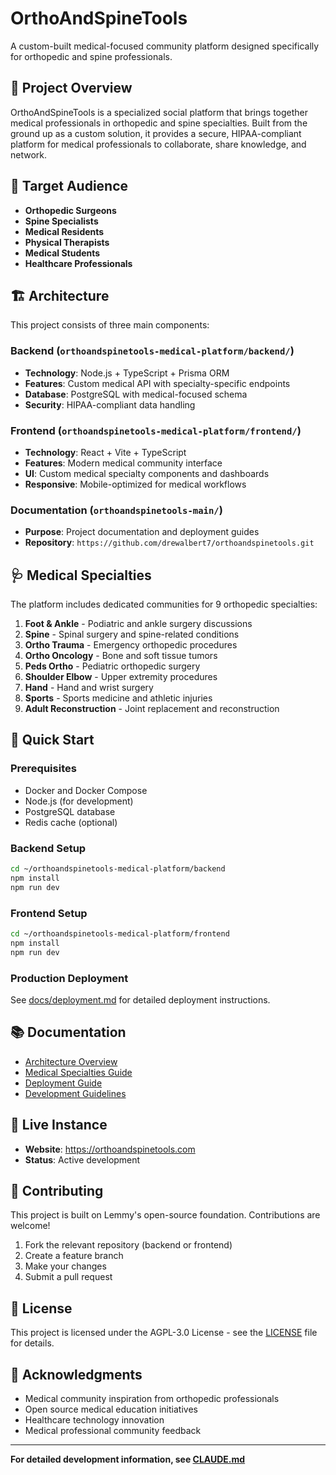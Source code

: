 # OrthoAndSpineTools

A custom-built medical-focused community platform designed specifically for orthopedic and spine professionals.

## 🏥 Project Overview

OrthoAndSpineTools is a specialized social platform that brings together medical professionals in orthopedic and spine specialties. Built from the ground up as a custom solution, it provides a secure, HIPAA-compliant platform for medical professionals to collaborate, share knowledge, and network.

## 🎯 Target Audience

- **Orthopedic Surgeons**
- **Spine Specialists** 
- **Medical Residents**
- **Physical Therapists**
- **Medical Students**
- **Healthcare Professionals**

## 🏗️ Architecture

This project consists of three main components:

### Backend (`orthoandspinetools-medical-platform/backend/`)
- **Technology**: Node.js + TypeScript + Prisma ORM
- **Features**: Custom medical API with specialty-specific endpoints
- **Database**: PostgreSQL with medical-focused schema
- **Security**: HIPAA-compliant data handling

### Frontend (`orthoandspinetools-medical-platform/frontend/`)
- **Technology**: React + Vite + TypeScript
- **Features**: Modern medical community interface
- **UI**: Custom medical specialty components and dashboards
- **Responsive**: Mobile-optimized for medical workflows

### Documentation (`orthoandspinetools-main/`)
- **Purpose**: Project documentation and deployment guides
- **Repository**: `https://github.com/drewalbert7/orthoandspinetools.git`

## 🩺 Medical Specialties

The platform includes dedicated communities for 9 orthopedic specialties:

1. **Foot & Ankle** - Podiatric and ankle surgery discussions
2. **Spine** - Spinal surgery and spine-related conditions
3. **Ortho Trauma** - Emergency orthopedic procedures
4. **Ortho Oncology** - Bone and soft tissue tumors
5. **Peds Ortho** - Pediatric orthopedic surgery
6. **Shoulder Elbow** - Upper extremity procedures
7. **Hand** - Hand and wrist surgery
8. **Sports** - Sports medicine and athletic injuries
9. **Adult Reconstruction** - Joint replacement and reconstruction

## 🚀 Quick Start

### Prerequisites
- Docker and Docker Compose
- Node.js (for development)
- PostgreSQL database
- Redis cache (optional)

### Backend Setup
```bash
cd ~/orthoandspinetools-medical-platform/backend
npm install
npm run dev
```

### Frontend Setup
```bash
cd ~/orthoandspinetools-medical-platform/frontend
npm install
npm run dev
```

### Production Deployment
See [docs/deployment.md](docs/deployment.md) for detailed deployment instructions.

## 📚 Documentation

- [Architecture Overview](docs/architecture.md)
- [Medical Specialties Guide](docs/medical-specialties.md)
- [Deployment Guide](docs/deployment.md)
- [Development Guidelines](CLAUDE.md)

## 🔗 Live Instance

- **Website**: https://orthoandspinetools.com
- **Status**: Active development

## 🤝 Contributing

This project is built on Lemmy's open-source foundation. Contributions are welcome!

1. Fork the relevant repository (backend or frontend)
2. Create a feature branch
3. Make your changes
4. Submit a pull request

## 📄 License

This project is licensed under the AGPL-3.0 License - see the [LICENSE](LICENSE) file for details.

## 🙏 Acknowledgments

- Medical community inspiration from orthopedic professionals
- Open source medical education initiatives
- Healthcare technology innovation
- Medical professional community feedback

---

**For detailed development information, see [CLAUDE.md](CLAUDE.md)**